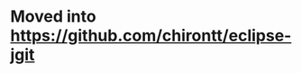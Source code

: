 Moved into https://github.com/chirontt/eclipse-jgit
===================================================

